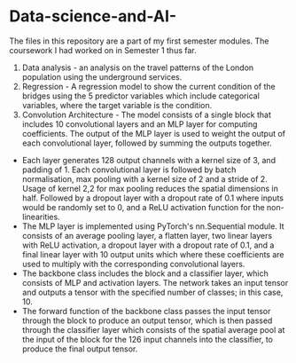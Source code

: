 # Data-science-and-AI-
The files in this repository are a part of my first semester modules. The coursework I had worked on in Semester 1 thus far.
1. Data analysis - an analysis on the travel patterns of the London population using the underground services. 
2. Regression - A regression model to show the current condition of the bridges using the 5 predictor variables which include categorical variables, where the target variable is the condition.
3. Convolution Architecture - The model consists of a single block that includes 10 convolutional layers and an MLP layer for computing coefficients. The output of the MLP layer is used to weight the output of each convolutional layer, followed by summing the outputs together.
- Each layer generates 128 output channels with a kernel size of 3, and padding of 1. Each convolutional layer is followed by batch normalisation, max pooling with a kernel size of 2 and a stride of 2. Usage of kernel 2,2 for max pooling reduces the spatial dimensions in half. Followed by a dropout layer with a dropout rate of 0.1 where inputs would be randomly set to 0, and a ReLU activation function for the non-linearities.
- The MLP layer is implemented using PyTorch's nn.Sequential module. It consists of an average pooling layer, a flatten layer, two linear layers with ReLU activation, a dropout layer with a dropout rate of 0.1, and a final linear layer with 10 output units which where these coefficients are used to multiply with the corresponding convolutional layers.
- The backbone class includes the block and a classifier layer, which consists of MLP and activation layers. The network takes an input tensor and outputs a tensor with the specified number of classes; in this case, 10.
- The forward function of the backbone class passes the input tensor through the block to produce an output tensor, which is then passed through the classifier layer which consists of the spatial average pool at the input of the block for the 126 input channels into the classifier, to produce the final output tensor.

